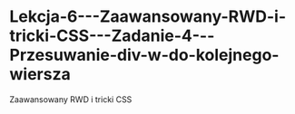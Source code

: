 # Lekcja-6---Zaawansowany-RWD-i-tricki-CSS---Zadanie-4---Przesuwanie-div-w-do-kolejnego-wiersza
Zaawansowany RWD i tricki CSS
